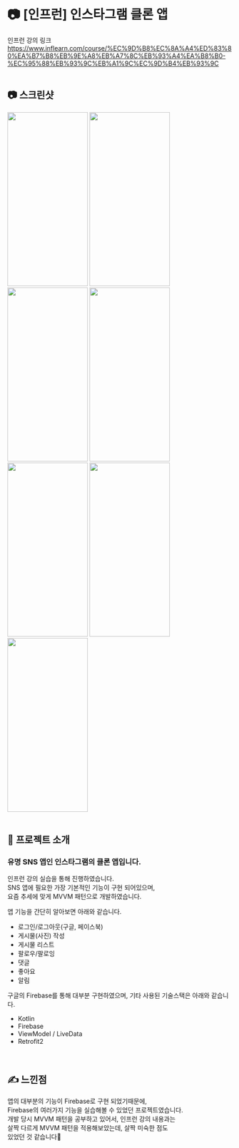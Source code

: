 # 📷 [인프런] 인스타그램 클론 앱
인프런 강의 링크
https://www.inflearn.com/course/%EC%9D%B8%EC%8A%A4%ED%83%80%EA%B7%B8%EB%9E%A8%EB%A7%8C%EB%93%A4%EA%B8%B0-%EC%95%88%EB%93%9C%EB%A1%9C%EC%9D%B4%EB%93%9C
<br>
<br>  
## 📷 스크린샷
<img src="https://user-images.githubusercontent.com/79048895/168420126-8cbe8801-1f93-4974-b1ac-818ac56ca472.jpg" width="180" height="390" /> <img src="https://user-images.githubusercontent.com/79048895/168420134-b49c2c1e-72e9-4fb5-85b2-4db858c49319.jpg" width="180" height="390" /> <img src="https://user-images.githubusercontent.com/79048895/168420150-9fa8fddd-72fc-472e-ab94-1d6514a5d05e.jpg" width="180" height="390" /> <img src="https://user-images.githubusercontent.com/79048895/168420166-f8254dde-c5d9-4623-bba5-c13e964e1195.jpg" width="180" height="390" />
<img src="https://user-images.githubusercontent.com/79048895/168420194-9a73cf37-1af0-4c08-83c1-2ad0cc1e1711.jpg" width="180" height="390" />
<img src="https://user-images.githubusercontent.com/79048895/168420203-52675028-a36a-4587-89ff-86b5002036c9.jpg" width="180" height="390" />
<img src="https://user-images.githubusercontent.com/79048895/168420223-303ac55e-df1d-4f65-ab95-17a305c1a13c.jpg" width="180" height="390" />
<br>
<br>
## 📝 프로젝트 소개
### 유명 SNS 앱인 인스타그램의 클론 앱입니다.

인프런 강의 실습을 통해 진행하였습니다.  
SNS 앱에 필요한 가장 기본적인 기능이 구현 되어있으며,  
요즘 추세에 맞게 MVVM 패턴으로 개발하였습니다.  
  
앱 기능을 간단히 알아보면 아래와 같습니다.
- 로그인/로그아웃(구글, 페이스북)
- 게시물(사진) 작성
- 게시물 리스트 
- 팔로우/팔로잉
- 댓글
- 좋아요
- 알림  
  
구글의 Firebase를 통해 대부분 구현하였으며,
기타 사용된 기술스택은 아래와 같습니다.
- Kotlin
- Firebase
- ViewModel / LiveData
- Retrofit2
<br>

## ✍ 느낀점
앱의 대부분의 기능이 Firebase로 구현 되었기때문에,  
Firebase의 여러가지 기능을 실습해볼 수 있었던 프로젝트였습니다.  
개발 당시 MVVM 패턴을 공부하고 있어서, 인프런 강의 내용과는  
살짝 다르게 MVVM 패턴을 적용해보았는데, 살짝 미숙한 점도  
있었던 것 같습니다🥲
